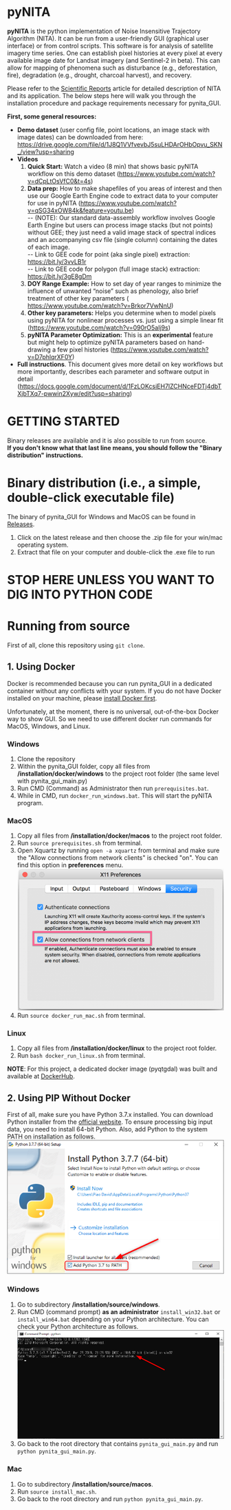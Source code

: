 # pyNITA 
 **pyNITA** is the python implementation of Noise Insensitive Trajectory Algorithm (NITA). It can be run from a user-friendly GUI (graphical user interface) or from control scripts. This software is for analysis of satellite imagery time series. One can establish pixel histories at every pixel at every available image date for Landsat imagery (and Sentinel-2 in beta). This can allow for mapping of phenomena such as disturbance (e.g., deforestation, fire), degradation (e.g., drought, charcoal harvest), and recovery.
 
 Please refer to the [Scientific Reports](https://www.nature.com/articles/srep35129) article for detailed description of NITA and its application. The below steps here will walk you through the installation procedure and package requirements necessary for pynita_GUI. 
 
**First, some general resources:**
+ **Demo dataset** (user config file, point locations, an image stack with image dates) can be downloaded from here: https://drive.google.com/file/d/1J8Q1VVfvevbJ5suLHDArOHbOpvu_SKN_/view?usp=sharing
+ **Videos**
    1. **Quick Start:** Watch a video (8 min) that shows basic pyNITA workflow on this demo dataset (https://www.youtube.com/watch?v=dCpLtOsVfC0&t=4s)
    2. **Data prep:** How to make shapefiles of you areas of interest and then use our Google Earth Engine code to extract data to your computer for use in pyNITA (https://www.youtube.com/watch?v=qSG34xOW84k&feature=youtu.be) \
     -- (NOTE): Our standard data-assembly workflow involves Google Earth Engine but users can process image stacks (but not points) without GEE; they just need a valid image stack of spectral indices and an accompanying csv file (single column) containing the dates of each image. \
     -- Link to GEE code for point (aka single pixel) extraction: https://bit.ly/3vvLB1r \
     -- Link to GEE code for polygon (full image stack) extraction: https://bit.ly/3gE8gDm
    3. **DOY Range Example:** How to set day of year ranges to minimize the influence of unwanted “noise” such as phenology, also brief treatment of other key parameters ( https://www.youtube.com/watch?v=Brkor7VwNnU)
    4. **Other key parameters:** Helps you determine when to model pixels using pyNITA for nonlinear processes vs. just using a simple linear fit (https://www.youtube.com/watch?v=090rO5aIj9s)
    5. **pyNITA Parameter Optimization:** This is an **experimental** feature but might help to optimize pyNITA parameters based on hand-drawing a few pixel histories (https://www.youtube.com/watch?v=D7phlqrXF0Y)
+ **Full instructions**. This document gives more detail on key workflows but more importantly, describes each parameter and software output in detail (https://docs.google.com/document/d/1FzLOKcsiEH7lZCHNceFDTj4dbTXjbTXq7-pwwin2Xyw/edit?usp=sharing)
 
 # GETTING STARTED
 Binary releases are available and it is also possible to run from source. \
 **If you don't know what that last line means, you should follow the "Binary distribution" instructions.**

# Binary distribution (i.e., a simple, double-click executable file)
The binary  of pynita_GUI for Windows and MacOS can be found in [Releases](https://github.com/malonzo47/pynita_GUI/releases).
1. Click on the latest release and then choose the .zip file for your win/mac operating system.
2. Extract that file on your computer and double-click the .exe file to run


# STOP HERE UNLESS YOU WANT TO DIG INTO PYTHON CODE

# Running from source
First of all, clone this repository using `git clone`.
## 1. Using Docker
Docker is recommended because you can run pynita_GUI in a dedicated container without any conflicts with your system.
If you do not have Docker installed on your machine, please [install Docker first](https://docs.docker.com/install/). 

Unfortunately, at the moment, there is no universal, out-of-the-box Docker way to show GUI. So we need to use different docker run commands for MacOS, Windows, and Linux.
### Windows
1. Clone the repository 
2. Within the pynita_GUI folder, copy all files from **/installation/docker/windows** to the project root folder (the same level with pynita_gui_main.py)
3. Run CMD (Command) as Administrator then run `prerequisites.bat`.
4. While in CMD, run `docker_run_windows.bat`. This will start the pyNITA program.

### MacOS
1. Copy all files from **/installation/docker/macos** to the project root folder.
2. Run `source prerequisites.sh` from terminal.
3. Open Xquartz by running `open -a xquartz` from terminal and make sure the "Allow connections from network clients" is checked "on". You can find this option in **preferences** menu.
![Xquartz setting on MacOS](images/mac_xquartz.png)
4. Run `source docker_run_mac.sh` from terminal.

### Linux
1. Copy all files from **/installation/docker/linux** to the project root folder.
2. Run `bash docker_run_linux.sh` from terminal.

**NOTE**: For this project, a dedicated docker image (pyqtgdal) was built and available at [DockerHub](https://hub.docker.com/repository/docker/freelancedev217/pyqtgdal).

## 2. Using PIP Without Docker
First of all, make sure you have Python 3.7.x installed.
You can download Python installer from the [official website](https://www.python.org/downloads/).
To ensure processing big input data, you need to install 64-bit Python. Also, add Python to the system PATH on installation as follows.
![Add Python to PATH](images/python_installation.png)

### Windows
1. Go to subdirectory **/installation/source/windows**.
2. Run CMD (command prompt) **as an administrator**  `install_win32.bat` or `install_win64.bat` depending on your Python architecture.
You can check your Python architecture as follows.
![Python Architecture](images/python_architecture.png)
3. Go back to the root directory that contains `pynita_gui_main.py` and run `python pynita_gui_main.py`.


### Mac
1. Go to subdirectory **/installation/source/macos**.
2. Run `source install_mac.sh`.
3. Go back to the root directory and run `python pynita_gui_main.py`.
